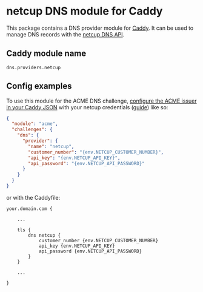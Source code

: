 # netcup DNS module for Caddy

This package contains a DNS provider module for [Caddy](https://github.com/caddyserver/caddy). It can be used to manage DNS records with the [netcup DNS API](https://ccp.netcup.net/run/webservice/servers/endpoint.php).

## Caddy module name

```
dns.providers.netcup
```

## Config examples

To use this module for the ACME DNS challenge, [configure the ACME issuer in your Caddy JSON](https://caddyserver.com/docs/json/apps/tls/automation/policies/issuer/acme/) with your netcup credentials ([guide](https://www.netcup-wiki.de/wiki/CCP_API)) like so:

```json
{
  "module": "acme",
  "challenges": {
    "dns": {
      "provider": {
        "name": "netcup",
        "customer_number": "{env.NETCUP_CUSTOMER_NUMBER}",
        "api_key": "{env.NETCUP_API_KEY}",
        "api_password": "{env.NETCUP_API_PASSWORD}"
      }
    }
  }
}
```

or with the Caddyfile:

```
your.domain.com {

	...

	tls {
		dns netcup {
			customer_number {env.NETCUP_CUSTOMER_NUMBER}
			api_key {env.NETCUP_API_KEY}
			api_password {env.NETCUP_API_PASSWORD}
		}
	}

	...

}
```
